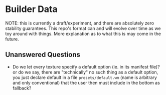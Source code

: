 # Builder Data

NOTE: this is currently a draft/experiment, and there are absolutely zero stability guarantees. This repo's format can and will evolve over time as we toy around with things. More explanation as to what this is may come in the future.

## Unanswered Questions

- Do we let every texture specify a default option (ie. in its manifest file)? or do we say, there are "technically" no such thing as a default option, you just declare default in a file `presets/default.wm` (name is arbitrary and only conventional) that the user then must include in the bottom as fallback?
